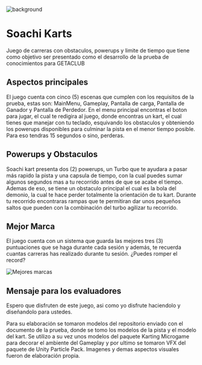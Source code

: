 ![background](https://user-images.githubusercontent.com/88408551/128295498-5cc55f69-a29c-4066-8385-8b127bb2ba68.jpg)

# Soachi Karts

Juego de carreras con obstaculos, powerups y limite de tiempo que tiene como objetivo ser presentado como el desarrollo de la prueba de conocimientos para GETACLUB

## Aspectos principales 

El juego cuenta con cinco (5) escenas que cumplen con los requisitos de la prueba, estas son: MainMenu, Gameplay, Pantalla de carga, Pantalla de Ganador y Pantalla de Perdedor. En el menu principal encontras el boton para jugar, el cual te redigira al juego, donde encontras un kart, el cual tienes que manejar con tu teclado, esquivando los obstaculos y obteniendo los powerups disponibles para culminar la pista en el menor tiempo posible. Para eso tendras 15 segundos o sino, perderas.

## Powerups y Obstaculos

Soachi kart presenta dos (2) powerups, un Turbo que te ayudara a pasar más rapido la pista y una capsula de tiempo, con la cual puedes sumar algunos segundos mas a tu recorrido antes de que se acabe el tiempo. Ademas de eso, se tiene un obstaculo principal el cual es la bola del demonio, la cual te hace perder totalmente la orientación de tu kart. Durante tu recorrido encontraras rampas que te permitiran dar unos pequeños saltos que pueden con la combinación del turbo agilizar tu recorrido.

## Mejor Marca

El juego cuenta con un sistema que guarda las mejores tres (3) puntuaciones que se haga durante cada sesión y además, te recuerda cuantas carreras has realizado durante tu sesión. ¿Puedes romper el record? 

![Mejores marcas](https://user-images.githubusercontent.com/88408551/128296250-7e4c54ed-4889-4e28-ad17-9344fc24b043.png)

## Mensaje para los evaluadores

Espero que disfruten de este juego, asi como yo disfrute haciendolo y diseñandolo para ustedes.

Para su elaboración se tomaron modelos del repositorio enviado con el documento de la prueba, donde se tomo los modelos de la pista y el modelo del kart. Se utilizo a su vez unos modelos del paquete Karting Microgame para decorar el ambiente del Gameplay y por ultimo se tomaron VFX del paquete de Unity Particle Pack. Imagenes y demas aspectos visuales fueron de elaboración propia. 
 

